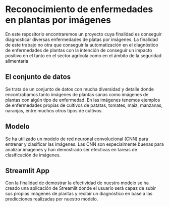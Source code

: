 # Reconocimiento de enfermedades en plantas por imágenes

 En este repositorio encontraremos un proyecto cuya finalidad es conseguir diagnosticar diversas enfermedades de platas por imágenes. La finalidad de este trabajo no otra que conseguir la automatización en el diagnóstico de enfermedades de plantas con la intención de conseguir un impacto positivo en el tanto en el sector agrícola como en el ámbito de la seguridad alimentaria

 ## El conjunto de datos
 Se trata de un conjunto de datos con mucha diversidad y detalle donde encontrabamos tanto imágenes de plantas sanas como imágenes de plantas con algún tipo de enfermedad. En las imágenes tenemos ejemplos de enfermedades propias de cultivos de patatas, tomates, maiz, manzanas, naranjas, entre muchos otros tipos de cultivos.

 ## Modelo
 Se ha utilizado un modelo de red neuronal convolucional (CNN) para entrenar y clasificar las imágenes. Las CNN son especialmente buenas para analizar imágenes y han demostrado ser efectivas en tareas de clasificación de imágenes.

 ## Streamlit App
 Con la finalidad de demostrar la efectividad de nuestro modelo se ha creado una aplicación de Streamlit donde el usuario será capaz de subir sus propias imágenes de plantas y recibir un diagnóstico en base a las predicciones realizadas por nuestro modelo.
